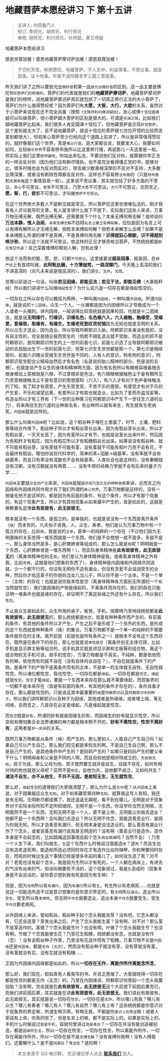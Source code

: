 # 地藏菩萨本愿经讲习 下 第十五讲

> 主讲人: 内院看门人 <br />
> 校订: 李师兄，胡师兄，利行师兄 <br />
> 审核: 胡师兄，利行师兄，孙师姐，黄兰师姐 <br />

地藏菩萨本愿经讲习

感恩世尊加被！感恩地藏菩萨摩诃萨加被！感恩慈尊加被！

> 于忉利天宫。称扬赞叹。地藏菩萨。于人天中。利益等事。不思议事。超圣因事。证十地事。毕竟不退阿耨多罗三藐三菩提事。

昨天我们讲了之所以要放光出`微妙音`和第一品`放光出微妙音`的区别。这一品主要是佛陀`赞叹菩萨们的修德的`，菩萨们的代表就是我们的**地藏菩萨摩诃萨**。地藏菩萨摩诃萨是我们的榜样，说地藏菩萨摩诃萨其实就包括了一切真正修行正法的大小菩萨了，菩萨们为什么值得赞叹呢？因为菩萨们有**大愿，大智，大行，大悲**的关系，虽然对于小菩萨来说现在还不完全具备（按照`《文殊师利问佛决疑经》`，发心成佛`十信位圆满`就可以叫做菩萨，但小菩萨跟大菩萨的区别是很大的，可谓是`天渊之隔`，比如我们跟地藏菩萨比起来，我们很多人肯定圆满十信位了，但地藏菩萨是示现`妙觉菩萨`，这个差别就太大了，且不说地藏菩萨，就说十信位的菩萨跟七住位开悟的比较而言差别都很大），但初发心菩萨至少已经向这个道路上前进了，所以是非常值得赞叹的。就好像我们这个世界，真是`难以行道`，说大家都会说，我要发大心，我要如何如何，比较`极乐世界`不容易修布施所以比这里修行慢，再说那儿一天这里是一劫。但实际上我们这里`邪师遍地`，你站出来弘法，不要说他们反对你，就算跟你学正法的一样会反对你（因为他们没有断尽情执，也不是完全看得懂正觉的书，能够对比，很多时候也会为反对而反对），除去极少数善根深厚的不反对不支持，大多数业障深重，或者没有断除性障都会反对你，这样也不容易修`法布施`的（只是`财布施`和`无畏布施`这个事情容易一些）。这里说不思议事，其实就包括了好多方面的不思议，`悲心`不可思议，`智慧`不可思议，乃至`大愿`不可思议，`大行`不可思议，总而言之，**愿，智，行，悲**都不可思议，才叫做`菩萨不可思议`。

在这个世界绝大多数人不是断见就是常见，所以菩萨在这里也很难弘法的，刚才我看有人评论我写的文章，有人留言讲什么放下不放下，实际我们这些人来讲，万事万物无缚无解，既然无缚无解，还需要放下个什么？本来无缚何用去解？祖师说的**万法本静，惟人自闹**，`本来无缚无解`不妨碍`名言上建立有缚有解`，恰恰是因为名言上可以有缚有解所以才无缚无解，倘若本来缚如何解？倘若本来解怎么会缚？如果不是本来缚那么所谓的缚不是真缚，不是真缚何用去解？**识得就狂心顿歇，识不得就别唤沙弥**，所以这个法就不可思议。依这样的正见才够资格当菩萨，不然统统都是`断见常见外道`！自己深着缠缚却帮别人解，岂有此理！

依这个法而有的智，愿，悲，行都`不可思议`，这里接着说**超圣因事**，超圣因，在`楞严经`上有首颂叫做，**此阿毗达磨，十方薄伽梵，一路涅槃门**。今天晚上高深的我们不讲高深的（对凡夫来说是很高深的），我们讲`空`，`无作`，`无愿`。

世尊以前说过一句话，叫做**若见因缘，即能见法；若见于法，即能见佛**（大乘稻秆经）所以我们讲讲什么叫做`缘起性空`？为什么说凡是一切存在都是缘起性空的。

一切存在之所以存在可以概括为两种，一种叫做`内因缘`，一种叫做`外因缘`。所谓`内因缘`，就是说的`十二因缘`，众生一个人，一头猪都是因为内因缘所以才导致成为一个人或者一头猪的。讲内因缘，一般说得比较笼统就是因果轮回，也就是十二因缘法，就是说**无明缘行，行缘识，识缘名色，名色缘六入，六入缘触，触缘受，受缘爱，爱缘取，取缘有，有缘生，生缘老死愁叹苦忧恼**因为无知也就是无明的关系，所以众生才造业，因为造业，所以导致阿赖耶识入胎，阿赖耶识本身没有我的，没有自主性的，完全是随业报而受生的（倘若不胡乱造业就不受胎，而造业的却不是阿赖耶识，是阿赖耶识所生的上一世的前面七识，前面七识造了业导致阿赖耶识被动的去投胎出生下一世的前面七识，但第七识生生世世都是那一个，第七识是相续常的，前面六识随业受报生生世世是不同的，人有人的意识，狗有狗的意识），阿赖耶识受生配合父精母血然后才有名色（名是说的胎儿精神的部分，色是说的五根），也就是说产生众生的身体和精神两方面，因为有名色所以有眼根耳根鼻根舌根身根加上意根就是六根，不过意根非是色法，有六根眼根接触色尘于是有眼所见乃至意根接触法尘于是有意识的思想感知（六入），有六入才有对于色声香味触法的了知，有了知才有感受，产生乐受苦受，不苦不乐的感受。有感受才有对于乐的产生爱，不乐的渴望远离，有爱所以才有取也就造业，比如为了爱而杀盗淫妄等，有造业所以才有三界有（下一世的业种熏习在阿赖耶识中产生下一世往生六道的业力），将来再往生到六道的业种故名有，有业种所以就有来生，有生就有生老病死，`内因缘`就是这样的。

那么什么叫做`外因缘`呢？比如说，这个稻谷种子埋在土里面了，时节，土壤，肥料等等综合作用下，稻谷种子所以才有稻谷芽长出来，因为有稻谷芽长出来，所以才有稻谷茎，一天天长高了，因为有茎所以才有节，也就是说茎长出来叶杆，然后因为有稻杆才有稻花，因为有稻花所以才有稻穗稻谷长出来。如果说没有稻谷种，就不可能有稻谷芽，没有芽就不可能有茎，没有茎就不可能有稻叶乃至不会有花，不会最终有稻谷。哪怕你说现代科学的，简单的苯+混酸→硝基苯，没有苯就不会有硝基苯，而且只有苯没有混酸也不会有硝基苯。人类社会也是这样的，没有秦朝就没有汉朝，没有汉朝就没有两晋……，没有牛顿的经典力学就不会有后来的量子力学……

`内因缘`主要就`众生的产生`来讲，`外因缘`是就`器世间乃至众生的种种依报`来讲，总而言之内因缘和外因缘共同作用才有了我们所谓的`身心世界`。万事万物都是这样的，没有一根毫毛他不是这样的，都是因为有前面的条件，有这个条件，所以才有那个现象的，有这个现象产生，所以才有其他现象从如来藏中产生的，皆是如此的，这就是佛教著名定律**此有故彼有，此无故彼无**。

根本就没有一个东西，是孤立的，是单独的，也就是说没有一个东西是离开条件（`缘`）而本有的。凡夫俗子说我，人，众生，寿者，他们是认为万事万物中有一个孤立的存在，比如`我`，我是说的`主体`，是单一的纯粹的一个存在（不过他们因为无明愚昧的关系觉得一堆东西就是一个东西，他们是不会想想一就不是多，多就不是一，那么身体当然是多，是心肝脾肺肾等组成的，那么怎么能是`我`呢？明明我是一个东西，心肝脾肺肾是一堆东西啊！），而实际身体精神是**此有故彼有，此无故彼无**的（离身体精神也别无`我`，他们是认为身体精神是我，或者离身体精神之外有我，比如`灵魂`，这就是他们想象的东西了），身体精神是内因缘和外因缘共同造就，少一个都不行的，你没有无明你不造有漏业，你没有贪爱不会滋润受生的业种，然后你才给这辈子的你爸妈当女儿当儿子，所以你不是一个主体，不是一个单一（主体）的存在！也就是说你我本性是空（离身体精神各方面别无所谓的一个`我`当然就性空），我们是因缘的产物是缘起的，不离条件而存在的，我们的存在只能证明一堆条件也就是缘的存在，却证明不了离这些缘之外还有什么存在，所以我们`性空`。

不止是众生是如此的，众生所用的桌子，板凳，手机，按摩椅乃至地球统统都是**此有故彼有，此无故彼无**的，那么统统都是`性空`，皆是有种种条件而产生的，有前面的条件，有其他的条件所以才产生，产生之后不是形成了一个另外的东西，是形成的这个东西就是种种条件（缘）的集合。万事万物都不是一个单一的纯粹的不需要条件就存在的主体。离开前提（前提也是所有条件之一）就根本不会有这个东西存在，既然是在条件下的存在，那么也就是说`体性是空`（离条件别无主体可得，比如手机是显示屏主板等组合的，说手机其实就是讲显示屏和主板等的组合物，离这个组合物别无手机可说，故手机性空），万事万物都是不真实，不纯粹，都是依他而有的嘛，依他而有的就不自在（没有自体何谈自在？），不自在就是条件下的产物，是条件下的产物不是离条件而有的主体，不是单一的主体就无自性，无自性就性空。所以诸位都性空，我也性空，一切存在都是`缘起`，一切存在都是`性空`，`缘起`就是`性空`，`性空`才能`缘起`，要是一个东西本来存在那么就不需要缘起，而现象界的一切都不是本来存在（皆是有前面的条件，有其他的条件才存在的），条件具备才存在，那么都是性空的。只是说这其中最重要的`缘`是`阿赖耶识`以及`阿赖耶识中的种子`，所以我们讲阿赖耶识以及种子为因缘，其他或者是所缘缘，或者增上缘，等无间缘，总而言之，凡是存在必定是缘起，凡是缘起就是性空。

而`性空`就是`妙有`，所谓的妙有就是因缘生的有，而因缘生的妙有就显示性空，所以空和有哪怕集合全法界诸佛的神力都是根本劈不开的，**妙有不离性空，性空不离妙有**，这两者是`非一非异`的关系。

既然万事万物都是从条件（缘）而产生的，那么譬如人，人能自己产生自己吗？如果自己可以产生自己，那么我们现见都是爹妈生的啊，不是自己生自己啊，那么不是自己产生的，是其他条件中产生的？是妈妈产生的？如果只是妈妈产生的要父亲干什么？明明母亲和父亲是不同的人啊，而且自和他是相对待成立的，`无自就无他`，孩子为自，那么父母为他，孩子既然要生就非是自生，自就不存在，如何有相对待的他也就是父母呢？显然不是`他生`，自他为共，自他都不成立，又如何共生？**诸法不自生，亦不从他生，不共不无因，是故知无生，无生就性空**。

那么好，`缘起性空`的道理我们大家搞清楚了，那么为什么说`无作`呢？从`内因缘`上来说，对于因果报应众生`无知`，对于如来藏受熏持种`无知`，就算我这号人有知，我还是有无明。无明断尽都成佛了，我还遥遥无期呢，看不到在哪儿。无明是对于现象界对于实际本际所知不足所知错缪。无明不是一个东西，你没学你当然无明嘛，无明既然不是一个东西，无知无明不是一个人，更不是上帝，无明能让你我去造业？他都不是一个东西啊！会叫我们去造业？所以无明不作念，我能造善恶业行，是因为你我无知，所以才造善恶有漏行，但无明本身是没法造业的。那么善恶有漏业行作了个念头，或者说善恶有漏行说我是无明造的？没有啊（善恶业行是造作，造作本身是不会起念的，比如跳绳这回事情会起个念头`我在跳绳`吗？当然不会）！乃至一个人生下来，我们叫做生，`生`这个东西什么时候说过我能造`老`？造`死`？而且生也没有造老造死啊，能造和所造必须同时存在才有造作比如你弹琴，你和琴要同时存在，而死的时候出生这个事情已经是很多年前的事儿了，如何说生造了死？对不对？老死也没有起个念头，我是因为生所以才有死的，一个人躺在病床上，有进去的气没有出来的气，俗话叫做要死不活的，这个现象说过，我是`生`造成的（现象本身是不会说话的，是你意识想到我有死是因为有生嘛）？

但是，因为`无明`所以有`有漏行`，因为`有漏行`所以有`生`，有生所以有老病死……也就是说这一切能造所造不过是意识想象的是你意识界定的，有`无明`所以`造业`，造业所以`受生`，受生所以有`老病死`，但无明`不作念`我要造业，造业本身`不作念`我要受生，受生`不作念`要老病死。

从外因缘上来讲，譬如稻谷，稻谷种子起个念头我能发芽？没有吧，它念头都没有，它还会造芽？芽发出来之后，产生了念头我能生茎？没有啊，对不对？那么茎不是芽造作的。茎做了个念头我能生叶？也没有啊。叶做了个念头我能生节？也没有啊。节做了个念我能够生花？乃至花生稻穗，统统都没有念，也就是没有作（念）！没有说稻谷种子作芽，乃至没有花造作而有了稻穗，万事万物不论是`内因缘`还是`外因缘`，都是`无作`（`无念`），然而没有稻谷种子就没有芽，没有芽就没有茎，没有茎就没有花，没有花就没有稻穗……

正因为外因缘内因缘都是如此的，所以**一切存在无作，离能作所作离能念所念**。  

那么好，我们现在，假如真有人看我写的书，并且正思维了，大家就晓得一切存在都是性空的都是无作（无念）的，乃至在内因缘讲，阿赖耶识何曾起一个念头我要投胎？没有啊，完全就是在**此有故彼有，此无故彼无**这个大前提下前因后果而已，而我们讲前因后果，其实就是在讲**此有故彼有，此无故彼无**。我们讲此有故彼有，此无故彼无，其实就是说一切存在`性空`，一切存在是`无作`，所以哪儿有我？哪儿有众生？哪儿有寿者？哪儿有人？哪儿有自然？哪儿有上帝？这些统统都是你意识对于现象界的界定嘛，所谓生啊灭啊，有啊无我，不都是你`意识上的界定`嘛！或者人家说有上帝，你真的信了，也是名言上的嘛，都不是实际上的，如果是实际上的，手机什么时候说过`我是手机`，容貌何曾讲过`我是美女`？一切存在并没有能创造被创造，都是`因缘所生法`，所以一切存在性空，一切存在性空，所以离能作所作，一切存在离能作所作，所以一切存在是不是`无缚无解`？没有谁缚你我啊！没有人缚我们，还要解什么？是不是`同真际`？`等法性`？是的啊！

> 本文来源于 QQ 唯识群， 欢迎诸位学人点击 **[联系我们](https://mp.weixin.qq.com/s/lZCfWjmLjgNR165Tx4_bCQ)** 加入。

